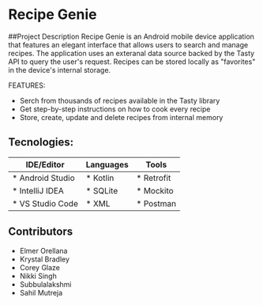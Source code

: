 # Recipe Genie

##Project Description
Recipe Genie is an Android mobile device application that features an
elegant interface that allows users to search and manage recipes. The
application uses an exteranal data source backed by the Tasty API to query the
user's request. Recipes can be stored locally as "favorites" in the device's
internal storage.

FEATURES: 
 * Serch from thousands of recipes available in the Tasty library
 * Get step-by-step instructions on how to cook every recipe
 * Store, create, update and delete recipes from internal memory

## Tecnologies:

| IDE/Editor        | Languages   | Tools      |
| ----------------- | ----------- | ---------- |
| * Android Studio  | * Kotlin    | * Retrofit |
| * IntelliJ IDEA   | * SQLite    | * Mockito  |
| * VS Studio Code  | * XML       | * Postman  |


## Contributors
* Elmer Orellana
* Krystal Bradley
* Corey Glaze 
* Nikki Singh
* Subbulalakshmi  
* Sahil Mutreja  
